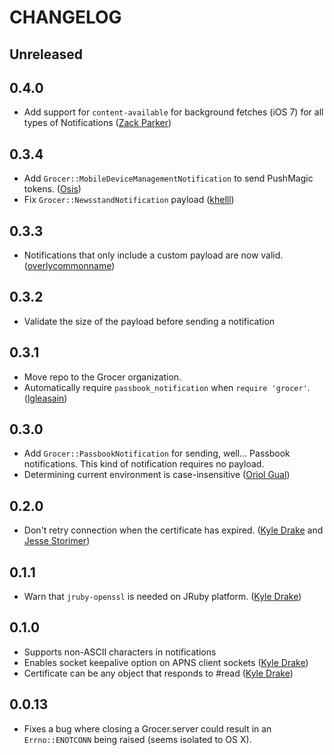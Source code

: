 # CHANGELOG

## Unreleased

## 0.4.0

* Add support for `content-available` for background fetches (iOS 7) for all
  types of Notifications ([Zack Parker](https://github.com/somezack))

## 0.3.4

* Add `Grocer::MobileDeviceManagementNotification` to send PushMagic tokens.
  ([Osis](https://github.com/Osis))
* Fix `Grocer::NewsstandNotification` payload
  ([khelll](https://github.com/khelll))

## 0.3.3

* Notifications that only include a custom payload are now valid.
  ([overlycommonname](https://github.com/overlycommonname))

## 0.3.2

* Validate the size of the payload before sending a notification

## 0.3.1

* Move repo to the Grocer organization.
* Automatically require `passbook_notification` when `require 'grocer'`.
  ([lgleasain](https://github.com/lgleasain))

## 0.3.0

* Add `Grocer::PassbookNotification` for sending, well... Passbook
  notifications. This kind of notification requires no payload.
* Determining current environment is case-insensitive ([Oriol
  Gual](https://github.com/oriolgual))

## 0.2.0

* Don't retry connection when the certificate has expired. ([Kyle
  Drake](https://github.com/kyledrake) and [Jesse
  Storimer](https://github.com/jstorimer))

## 0.1.1

* Warn that `jruby-openssl` is needed on JRuby platform. ([Kyle
  Drake](https://github.com/kyledrake))

## 0.1.0

* Supports non-ASCII characters in notifications
* Enables socket keepalive option on APNS client sockets ([Kyle
  Drake](https://github.com/kyledrake))
* Certificate can be any object that responds to #read ([Kyle
  Drake](https://github.com/kyledrake))

## 0.0.13

* Fixes a bug where closing a Grocer.server could result in an
  `Errno::ENOTCONN` being raised (seems isolated to OS X).
